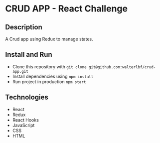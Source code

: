 # CRUD APP - React Challenge

## Description

A Crud app using Redux to manage states.

## Install and Run

- Clone this repository with `git clone git@github.com:walterlbf/crud-app.git`
- Install dependencies using `npm install`
- Run project in production `npm start`

## Technologies

- React
- Redux
- React Hooks
- JavaScript
- CSS
- HTML
